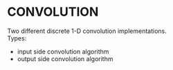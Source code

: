 CONVOLUTION
===========

Two different discrete 1-D convolution implementations.  
Types:
* input side convolution algorithm
* output side convolution algorithm

